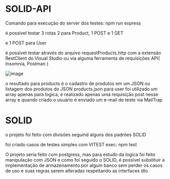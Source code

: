 # SOLID-API


Comando para execução do server dos testes: npm run express

é possível testar 3 rotas
2 para Product, 1 POST e 1 GET 

e 1 POST para User


é possível testar através do arquivo requestProducts.http com a extensão RestClient do Visual Studio ou via alguma ferramenta de requisições API( Insomnia, Postman )



![image](https://user-images.githubusercontent.com/59840153/195694001-494b45fc-5e98-421c-9445-690f5d657e69.png)

o resultado para products é o cadastro de produtos em um JSON ou listagem dos produtos do JSON products.json
para user foi utilizado um array apenas para logica, é realizado apenas uma requisição post nesse array e quando criado o usuário é enviado um e-mail de teste via MailTrap

# SOLID

o projeto foi feito com divisões seguind alguns dos padrões SOLID

foi criado casos de testes simples com VITEST 
exec: npm test

O projeto seria feito com postgress, mas para estudo da logica foi feito manipulação com JSON e como foi seguido o SOLID, é possível substituir a implementação de armazenamento por algum banco sem perder os casos de uso e suas regras serem alteradas respeitando as interfaces dto
